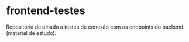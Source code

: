 # frontend-testes

Repositório destinado a testes de conexão com os endpoints do backend (material de estudo).  

